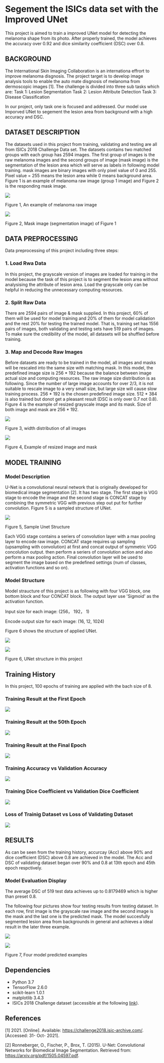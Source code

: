 # Segement the ISICs data set with the Improved UNet

This project is aimed to train a improved UNet model for detecting the melanoma shape from its photo. After properly trained, the model achieves the accuracy over 0.92 and dice similarity coefficient (DSC) over 0.8.

## BACKGROUND
The International Skin Imaging Collaboration is an internationa effrort to improve melanoma disgnosis. The project target is to develop image analysis tools to enable the auto mate disgnosis of melanoma from dermoscopic images [1]. The challenge is divided into three sub tasks which are:
Task 1: Lesion Segmentation 
Task 2: Lesion Attribute Detection 
Task 3: Disease Classification 

In our project, only task one is focused and addressed. Our model use Imporved UNet to segement the lesion area from background with a high accuracy and DSC. 

## DATASET DESCRIPTION

The datasets used in this project from training, validating and testing are all from ISICs 2018 Challenge Data set. The datasets contains two matched groups with each group has 2594 images. The first group of images is the raw melanoma images and the second groups of image (mask image) is the segmentation of the lesion area which will serve as labels in following model training.  mask images are binary images with only pixel value of 0 and 255. Pixel value = 255 means the lesion area while 0 means background area. Figure 1 is an example of melanoma raw image (group 1 image) and Figure 2 is the responding mask image.

![](./images/ISIC_0000008.jpg)

Figure 1, An example of melanoma raw image

![](./images/ISIC_0000008_segmentation.png)

Figure 2, Mask image (segmentation image) of Figure 1 
## DATA PREPROCESSING

Data preprocessing of this project including three steps:

### 1. Load Rwa Data

In this project, the grayscale version of images are loaded for training in the model because the task of this project is to segment the lesion area without analysising the attribute of lesion area. Load the grayscale only can be helpful in reducing the unnecessary computing resources. 

### 2. Split Raw Data

There are 2594 pairs of image & mask supplied. In this project, 60% of them will be used for model training and 20% of them for model calidation and the rest 20% for testing the trained model. That is, training set has 1556 pairs of images, both validating and testing sets have 519 pairs of images. To make sure the credibility of the model, all datasets will be shuffled before training. 

### 3. Map and Decode Raw Images

Before datasets are ready to be trained in the model, all images and masks will be rescaled into the same size with matching mask. In this model, the predefined image size is 256 * 192 because the balance between image actual size and computing resources. The raw image size distribution is as following. Since the number of large image accounts for over 2/3, it is not suitable to rescale image to a very small size, but large size will cause slow training process. 256 * 192 is the chosen predefined image size. 512 * 384 is also trained but donot get a pleasant result (DSC is only over 0.7 not 0.8). Figure 4 is the example of resized grayscale image and its mask. Size of both image and mask are 256 * 192.


![](./images/width_distribution.png)

Figure 3, width distribution of all images

![](./images/resized.png)

Figure 4, Example of resized image and mask


## MODEL TRAINING 

### Model Description
U-Net is a convolutional neural network that is originally developed for biomedical image segmentation [2]. It has two stage. The first stage is VGG stage to encode the image and the second stage is CONCAT stage by combining the symmetric VGG with previous step out put for further convolution. Figure 5 is a sampled structure of UNet. 

![](./images/unet.jpg)

Figure 5, Sample Unet Structure

Each VGG stage contains a seriers of convolution layer with a max pooling layer to encode raw image. CONCAT stage requires up sampling (upsampling with convolution) at first and concat output of symmetric VGG concolution output. then perform a seriers of convolution action and also perform a max pooling action. Final convolution layer will be used to segment the image based on the predefined settings (num of classes, activation functions and so on). 


### Model Structure

Model straucture of this project is as following with four VGG block, one bottom block and four CONCAT block. The output layer use 'Sigmoid' as the activation function.

Input size for each image: (256， 192， 1)

Encode output size for each image: (16, 12, 1024)

Figure 6 shows the structure of applied UNet.

![](./images/UNet_cons_1.png)

![](./images/UNet_cons_2.png)

Figure 6, UNet structure in this project

## Training History

In this project, 100 epochs of training are applied with the bach size of 8. 
### Training Result at the First Epoch
![](./images/epoch1.png)
### Training Result at the 50th Epoch
![](./images/epoch50.png)
### Training Result at the Final Epoch
![](./images/epoch100.png)

### Training Accuracy vs Validation Accuracy
![](./images/accuracy.png)
### Training Dice Coefficient vs Validation Dice Coefficient
![](./images/DSC.png)

### Loss of Trainig Dataset vs Loss of Validating Dataset 
![](./images/loss.png)

## RESULTS
As can be seen from the training history, accurcay (Acc) above 90% and dice coefficient (DSC) above 0.8 are achieved in the model. The Acc and DSC of validating dataset began over 90% and 0.8 at 13th epoch and 45th epoch respctively.

### Model Evaluation Display

The average DSC of 519 test data achieves up to 0.8179469 which is higher than preset 0.8. 

The following four pictures show four testing results from testing dataset. In each row, first image is the grayscale raw image and the second image is the mask and the last one is the predicted mask. The model succesfully segmented lesion area from backgrounds in general and achieves a ideal result in the later three example. 

![](./images/pred_1.png)

![](./images/pred_2.png)

Figure 7, Four model predicted examples

## Dependencies
- Python 3.7
- TensorFlow 2.6.0
- scikit-learn 1.0.1
- matplotlib 3.4.3
- ISICs 2018 Challenge dataset (accessible at the following [link](https://challenge2018.isic-archive.com/)).


## References

[1] 2021. [Online]. Available: https://challenge2018.isic-archive.com/. [Accessed: 31- Oct- 2021].

[2] Ronneberger, O., Fischer, P., Brox, T. (2015). U-Net: Convolutional Networks for Biomedical Image Segmentation. Retrieved from: https://arxiv.org/pdf/1505.04597.pdf.


